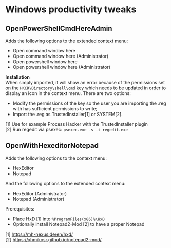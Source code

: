# Windows productivity tweaks
## OpenPowerShellCmdHereAdmin
Adds the following options to the extended context menu:
* Open command window here
* Open command window here (Administrator)
* Open powershell window here
* Open powershell window here (Administrator)

**Installation**  
When simply imported, it will show an error because of the permissions set on the ```HKCR\Directory\shell\cmd``` key which needs to be updated in order to display an icon in the context menu.
There are two options:
* Modify the permissions of the key so the user you are importing the .reg with has sufficient permissions to write;
* Import the .reg as TrustedInstaller[1] or SYSTEM[2].


[1] Use for example Process Hacker with the TrustedInstaller plugin  
[2] Run regedit via psexec: ```psexec.exe -s -i regedit.exe```


## OpenWithHexeditorNotepad
Adds the following options to the context menu:
* HexEditor
* Notepad

And the following options to the extended context menu:
* HexEditor (Administrator)
* Notepad (Administrator)

Prerequisites:
* Place HxD [1] into ```%ProgramFiles(x86)%\HxD```
* Optionally install Notepad2-Mod [2] to have a proper Notepad


[1] https://mh-nexus.de/en/hxd/  
[2] https://xhmikosr.github.io/notepad2-mod/
